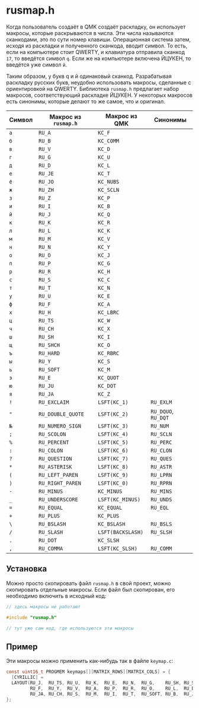 # rusmap.h

Когда пользователь создаёт в QMK создаёт раскладку, он использует макросы,
которые раскрываются в числа. Эти числа называются сканкодами, это по сути
номер клавиши. Операционная система затем, исходя из раскладки и полученного
сканкода, вводит символ. То есть, если на компьютере стоит QWERTY, и клавиатура
отправила сканкод `17`, то введётся символ `q`. Если же на компьютере включена
ЙЦУКЕН, то введётся уже символ `й`.

Таким образом, у букв q и й одинаковый сканкод. Разрабатывая раскладку русских
букв, неудобно использовать макросы, сделанные с ориентировкой на QWERTY.
Библиотека `rusmap.h` предлагает набор макросов, соответствующий раскладке
ЙЦУКЕН. У некоторых макросов есть синонимы, которые делают то же самое, что и
оригинал.

Символ            |Макрос из `rusmap.h`            |Макрос из QMK           |Синонимы             |
------------------|--------------------------------|------------------------|---------------------|
`а`               |`RU_A`                          |`KC_F`                  |                     |
`б`               |`RU_B`                          |`KC_COMM`               |                     |
`в`               |`RU_V`                          |`KC_D`                  |                     |
`г`               |`RU_G`                          |`KC_U`                  |                     |
`д`               |`RU_D`                          |`KC_L`                  |                     |
`е`               |`RU_JE`                         |`KC_T`                  |                     |
`ё`               |`RU_JO`                         |`KC_NUBS`               |                     |
`ж`               |`RU_ZH`                         |`KC_SCLN`               |                     |
`з`               |`RU_Z`                          |`KC_P`                  |                     |
`и`               |`RU_I`                          |`KC_B`                  |                     |
`й`               |`RU_J`                          |`KC_Q`                  |                     |
`к`               |`RU_K`                          |`KC_R`                  |                     |
`л`               |`RU_L`                          |`KC_K`                  |                     |
`м`               |`RU_M`                          |`KC_V`                  |                     |
`н`               |`RU_N`                          |`KC_Y`                  |                     |
`о`               |`RU_O`                          |`KC_J`                  |                     |
`п`               |`RU_P`                          |`KC_G`                  |                     |
`р`               |`RU_R`                          |`KC_H`                  |                     |
`с`               |`RU_S`                          |`KC_C`                  |                     |
`т`               |`RU_T`                          |`KC_N`                  |                     |
`у`               |`RU_U`                          |`KC_E`                  |                     |
`ф`               |`RU_F`                          |`KC_A`                  |                     |
`х`               |`RU_H`                          |`KC_LBRC`               |                     |
`ц`               |`RU_TS`                         |`KC_W`                  |                     |
`ч`               |`RU_CH`                         |`KC_X`                  |                     |
`ш`               |`RU_SH`                         |`KC_I`                  |                     |
`щ`               |`RU_SHCH`                       |`KC_O`                  |                     |
`ъ`               |`RU_HARD`                       |`KC_RBRC`               |                     |
`ы`               |`RU_Y`                          |`KC_S`                  |                     |
`ь`               |`RU_SOFT`                       |`KC_M`                  |                     |
`э`               |`RU_E`                          |`KC_QUOT`               |                     |
`ю`               |`RU_JU`                         |`KC_DOT`                |                     |
`я`               |`RU_JA`                         |`KC_Z`                  |                     |
`!`               |`RU_EXCLAIM`                    |`LSFT(KC_1)`            |`RU_EXLM`            |
`"`               |`RU_DOUBLE_QUOTE`               |`LSFT(KC_2)`            |`RU_DQUO`, `RU_DQT`  |
`№`               |`RU_NUMERO_SIGN`                |`LSFT(KC_3)`            |`RU_NUM`             |
`;`               |`RU_SCOLON`                     |`LSFT(KC_4)`            |`RU_SCLN`            |
`%`               |`RU_PERCENT`                    |`LSFT(KC_5)`            |`RU_PERC`            |
`:`               |`RU_COLON`                      |`LSFT(KC_6)`            |`RU_CLON`            |
`?`               |`RU_QUESTION`                   |`LSFT(KC_7)`            |`RU_QUES`            |
`*`               |`RU_ASTERISK`                   |`LSFT(KC_8)`            |`RU_ASTR`            |
`(`               |`RU_LEFT_PAREN`                 |`LSFT(KC_9)`            |`RU_LPRN`            |
`)`               |`RU_RIGHT_PAREN`                |`LSFT(KC_0)`            |`RU_RPRN`            |
`-`               |`RU_MINUS`                      |`KC_MINUS`              |`RU_MINS`            |
`_`               |`RU_UNDERSCORE`                 |`LSFT(KC_MINUS)`        |`RU_UNDS`            |
`=`               |`RU_EQUAL`                      |`KC_EQUAL`              |`RU_EQL`             |
`+`               |`RU_PLUS`                       |`KC_PLUS`               |                     |
`\`               |`RU_BSLASH`                     |`KC_BSLASH`             |`RU_BSLS`            |
`/`               |`RU_SLASH`                      |`LSFT(BACKSLASH)`       |`RU_SLSH`            |
`.`               |`RU_DOT`                        |`KC_SLSH`               |                     |
`,`               |`RU_COMMA`                      |`LSFT(KC_SLSH)`         |`RU_COMM`            |

## Установка

Можно просто скопировать файл `rusmap.h` в свой проект, можно скопировать
отдельные макросы. Если файл был скопирован, его необходимо включить в
исходный код:

```c
// здесь макросы не работают

#include "rusmap.h"

// тут уже сам код, где используются эти макросы
```

## Пример

Эти макросы можно применить как-нибудь так в файле `keymap.c`:

```c
const uint16_t PROGMEM keymaps[][MATRIX_ROWS][MATRIX_COLS] = {
  [CYRILLIC] =
  LAYOUT(RU_J,  RU_TS, RU_U,  RU_K,  RU_E,  RU_N,  RU_G,    RU_SH, RU_SHCH, RU_Z,   RU_H,
         RU_F,  RU_Y,  RU_V,  RU_A,  RU_P,  RU_R,  RU_O,    RU_L,  RU_D,    RU_ZH,  RU_E,
         RU_JA, RU_CH, RU_S,  RU_M,  RU_I,  RU_T,  RU_SOFT, RU_B,  RU_JU,   RU_DOT, RU_JO)
};
```
